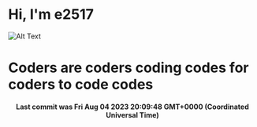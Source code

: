 # Hi, I'm e2517

![Alt Text](https://github.com/E2517/e2517/blob/master/images/background.gif)

# Coders are coders coding codes for coders to code codes

<h4 align="center">Last commit was Fri Aug 04 2023 20:09:48 GMT+0000 (Coordinated Universal Time)</h4>
